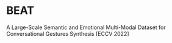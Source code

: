 # BEAT
A Large-Scale Semantic and Emotional Multi-Modal Dataset for Conversational Gestures Synthesis [ECCV 2022]
